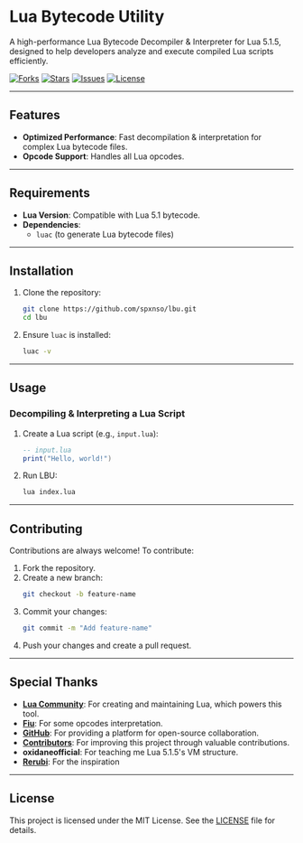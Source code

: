 
# Lua Bytecode Utility

A high-performance Lua Bytecode Decompiler & Interpreter for Lua 5.1.5, designed to help developers analyze and execute compiled Lua scripts efficiently.

[![Forks](https://img.shields.io/github/forks/spxnso/lbu?style=social)](https://github.com/spxnso/lbu/forks)
[![Stars](https://img.shields.io/github/stars/spxnso/lbu?style=social)](https://github.com/spxnso/lbu/stars)
[![Issues](https://img.shields.io/github/issues/spxnso/lbu)](https://github.com/spxnso/lbu/issues)
[![License](https://img.shields.io/github/license/spxnso/lbu)](https://github.com/spxnso/lbu/blob/main/LICENSE)

---

## Features

- **Optimized Performance**: Fast decompilation & interpretation for complex Lua bytecode files.
- **Opcode Support**: Handles all Lua opcodes.

---

## Requirements

- **Lua Version**: Compatible with Lua 5.1 bytecode.
- **Dependencies**:
  - `luac` (to generate Lua bytecode files)

---

## Installation

1. Clone the repository:
   ```bash
   git clone https://github.com/spxnso/lbu.git
   cd lbu
   ```
2. Ensure `luac` is installed:
   ```bash
   luac -v
   ```

---

## Usage

### Decompiling & Interpreting a Lua Script

1. Create a Lua script (e.g., `input.lua`):
   ```lua
   -- input.lua
   print("Hello, world!")
   ```

2. Run LBU:
   ```bash
   lua index.lua
   ```

---

## Contributing

Contributions are always welcome! To contribute:

1. Fork the repository.
2. Create a new branch:
   ```bash
   git checkout -b feature-name
   ```
3. Commit your changes:
   ```bash
   git commit -m "Add feature-name"
   ```
4. Push your changes and create a pull request.

---

## Special Thanks

- **[Lua Community](https://www.lua.org/)**: For creating and maintaining Lua, which powers this tool.
- **[Fiu](https://github.com/rce-incorporated/Fiu)**: For some opcodes interpretation.
- **[GitHub](https://github.com/)**: For providing a platform for open-source collaboration.
- **[Contributors](https://github.com/spxnso/lbu/graphs/contributors)**: For improving this project through valuable contributions.
- **oxidaneofficial**: For teaching me Lua 5.1.5's VM structure.
- **[Rerubi](https://github.com/Rerumu/Rerubi)**: For the inspiration

---

## License

This project is licensed under the MIT License. See the [LICENSE](https://github.com/spxnso/lbu/blob/main/LICENSE) file for details.
